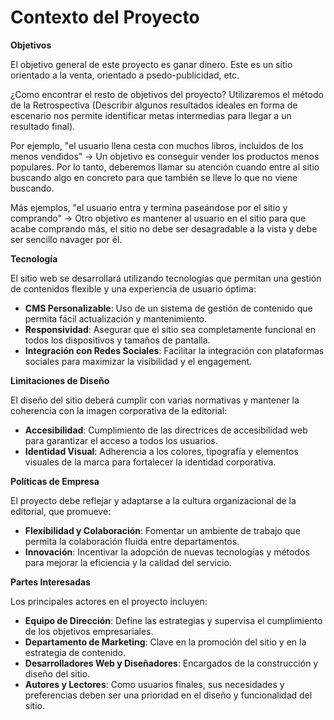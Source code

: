 

# Contexto del Proyecto

**Objetivos**
  
El objetivo general de este proyecto es ganar dinero. Este es un sitio orientado a la venta, orientado a psedo-publicidad, etc.

¿Como encontrar el resto de objetivos del proyecto? Utilizaremos el método de la Retrospectiva (Describir algunos resultados ideales en forma de escenario nos permite identificar metas intermedias para llegar a un resultado final).

Por ejemplo, "el usuario llena cesta con muchos libros, incluidos de los menos vendidos" -> Un objetivo es conseguir vender los productos menos populares. Por lo tanto, deberemos llamar su atención cuando entre al sitio buscando algo en concreto para que también se lleve lo que no viene buscando.

Más ejemplos, "el usuario entra y termina paseándose por el sitio y comprando" -> Otro objetivo es mantener al usuario en el sitio para que acabe comprando más, el sitio no debe ser desagradable a la vista y debe ser sencillo navager por él.

**Tecnología**

El sitio web se desarrollará utilizando tecnologías que permitan una gestión de contenidos flexible y una experiencia de usuario óptima:
- **CMS Personalizable**: Uso de un sistema de gestión de contenido que permita fácil actualización y mantenimiento.
- **Responsividad**: Asegurar que el sitio sea completamente funcional en todos los dispositivos y tamaños de pantalla.
- **Integración con Redes Sociales**: Facilitar la integración con plataformas sociales para maximizar la visibilidad y el engagement.

**Limitaciones de Diseño**

El diseño del sitio deberá cumplir con varias normativas y mantener la coherencia con la imagen corporativa de la editorial:
- **Accesibilidad**: Cumplimiento de las directrices de accesibilidad web para garantizar el acceso a todos los usuarios.
- **Identidad Visual**: Adherencia a los colores, tipografía y elementos visuales de la marca para fortalecer la identidad corporativa.

**Políticas de Empresa**

El proyecto debe reflejar y adaptarse a la cultura organizacional de la editorial, que promueve:
- **Flexibilidad y Colaboración**: Fomentar un ambiente de trabajo que permita la colaboración fluida entre departamentos.
- **Innovación**: Incentivar la adopción de nuevas tecnologías y métodos para mejorar la eficiencia y la calidad del servicio.

**Partes Interesadas**

Los principales actores en el proyecto incluyen:
- **Equipo de Dirección**: Define las estrategias y supervisa el cumplimiento de los objetivos empresariales.
- **Departamento de Marketing**: Clave en la promoción del sitio y en la estrategia de contenido.
- **Desarrolladores Web y Diseñadores**: Encargados de la construcción y diseño del sitio.
- **Autores y Lectores**: Como usuarios finales, sus necesidades y preferencias deben ser una prioridad en el diseño y funcionalidad del sitio.
